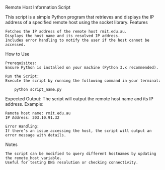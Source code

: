 Remote Host Information Script

This script is a simple Python program that retrieves and displays the IP address of a specified remote host using the socket library.
Features

    Fetches the IP address of the remote host rmit.edu.au.
    Displays the host name and its resolved IP address.
    Includes error handling to notify the user if the host cannot be accessed.

How to Use

    Prerequisites:
    Ensure Python is installed on your machine (Python 3.x recommended).

    Run the Script:
    Execute the script by running the following command in your terminal:

        python script_name.py



Expected Output:
The script will output the remote host name and its IP address.
    Example:

    Remote host name: rmit.edu.au
    IP Address: 203.10.91.32

    Error Handling:
    If there’s an issue accessing the host, the script will output an error message with details.

Notes

    The script can be modified to query different hostnames by updating the remote_host variable.
    Useful for testing DNS resolution or checking connectivity.
